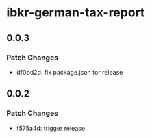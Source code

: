 # ibkr-german-tax-report

## 0.0.3

### Patch Changes

- df0bd2d: fix package.json for release

## 0.0.2

### Patch Changes

- f575a4d: trigger release
